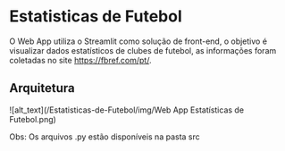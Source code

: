 # Estatisticas de Futebol

O Web App utiliza o Streamlit como solução de front-end, o objetivo é visualizar dados estatísticos de clubes de futebol, as informações foram coletadas no site https://fbref.com/pt/.

## Arquitetura

![alt_text](/Estatisticas-de-Futebol/img/Web App Estatísticas de Futebol.png)

Obs: Os arquivos .py estão disponíveis na pasta src
